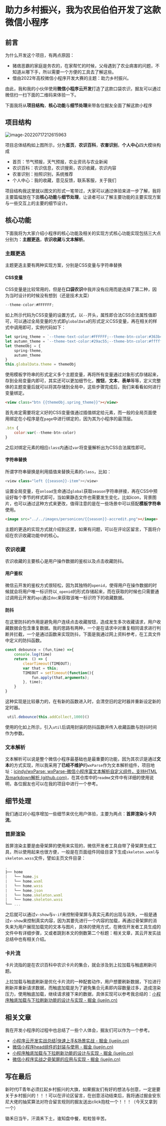 

# 助力乡村振兴，我为农民伯伯开发了这款微信小程序

## 前言

为什么开发这个项目，有两点原因：

- 猪痞恶霸的家庭是务农的，在家帮忙的时候，父母遇到了农业病害的问题，不知道从哪下手，所以需要一个方便的工具去了解这些。
- 借由2022年高校微信小程序开发大赛的主题：助力乡村振兴。

由此，我和我的小伙伴使用**微信小程序云开发**打造了这款口袋农识，掘友可以通过微信扫一扫下面的二维码来体验一下。



下面我将从**项目结构**，**核心功能**与**细节处理**来带各位掘友全面了解这款小程序

## 项目结构

![image-20220717212615963](https://raw.githubusercontent.com/hogB/Img/main/202207172126057.png)

项目总体结构如上图所示，分为**首页**，**农识百科**，**农害识别**，**个人中心**四大模块构成

- 首页：节气预报，天气预报，农业资讯与农业新闻
- 农识百科：农识信息，农识搜索，农识收藏，农识内容
- 农害识别：拍照识别，系统推荐
- 个人中心：我的收藏，意见反馈，联系客服，关于我们

项目结构我这里就以图文的形式一笔带过，大家可以通过体验来进一步了解，我将主要篇幅放在下面**核心功能**与**细节处理**，让读者可以了解主要功能的主要实现方案与一些交互上的主要的细节设计。

## 核心功能

下面我将为大家介绍小程序的核心功能及相关的实现方式核心功能实现包括三大点分别为：**主题更迭**，**农识收藏**与**文本解析**。

### 主题更迭

主题更迭主要有两种实现方案，分别是CSS变量与字符串替换

#### CSS变量

CSS变量是比较常用的，但是在**口袋农识**中我并没有应用而是选择了第二种，因为当时设计的时候没有想到（还是技术太菜）

```js
--theme-color:#FFFFFF;
```

如上所示代码为CSS变量的设置方式，以`--`开头，属性即合法CSS合法属性值即可，可以通过全局变量的方式即`globalData`的形式定义CSS变量，再在相关的样式中调用即可，实例代码如下：

```js
let spring_theme = `--theme-text-color:#FFFFFF;--theme-btn-color:#363b40;`
let autumn_theme = `--theme-text-color:#29ac55;--theme-btn-color:#ffffff;`
let themeObj = {
    spring-theme,
    autumn_theme
}
this.globalData.theme = themeObj
```

使用模板字符串的形式定义多个主题变量，再将所有变量通过对象形式存储起来，存到全局变量内即可，其实还可以更加细节化，**按钮**，**文本**，**表单**等等，定义完整体的主题变量后就可以将其存储到全局中，这些步骤完成后，我们来看看如何进行变量绑定。

```html
<view class="btn {{themeObj.spring_theme}}"></view>
```

首先肯定需要将定义好的CSS变量值通过插值绑定给元素，而一般的全局页面使用绑定在小程序是在`page`中进行绑定的，因为其为小程序的最顶层。

```js
.btn {
    color:var(--theme-btn-color)
}
```

之后对绑定元素的相应`class`内通过`var`将变量解析出为CSS合法属性即可。

#### 字符串替换

所谓字符串替换是利用插值来替换元素的`class`，比如：

```js
<view class="left {{season}}-item"></view>
```

设置全局变量，在`onload`生命通过`global`获取`season`字符串拼接，再在CSS中预设好每个季节的样式即可，当如果静态文件也需要发生变化，比如icon，背景图片，也可以通过这种方式来更改，值得注意的是在一些场景中可以搭配**模板字符串**使用。

```html
<image src="../../images/personicon/{{season}}-accredit.png"></image>
```

主题的更迭的实现方式就介绍到这里，如果有问题，可以在评论区留言，下面将介绍在农识收藏功能中的核心。

### 农识收藏

农识收藏的主要核心是用户操作数据的鉴权以及点击收藏防抖。

#### 用户鉴权

微信云开发的鉴权方式很轻松，因为其独特的`openid`，使得用户在操作数据的时候就会将用户唯一标识符以`_openid`的形式存储起来，而在获取的时候也只需要通过调用云开发的`api`通过`doc`来获取该唯一标识符下的收藏数据。

#### 防抖

在这里防抖的作用是避免用户连续点击收藏按钮，造成发生多次收藏请求，用户收藏数据会包含重复数据。我的思路有两种，一个是在请求中对重复相同请求进行判断并拦截，一个是通过函数来实现防抖，下面是我通过网上资料参考，在工具文件中定义的防抖函数。

```js
const debounce = (fun,time) =>{
    console.log(time)
    return  () => {
        clearTimeout(TIMEOUT);
        var that = this;
        TIMEOUT = setTimeout(function(){
            fun.apply(that,arguments);
        }, time);
    }
}
```

这种实现是比较暴力的，在有新的函数进入时，会清空旧的定时器并重新设定新的定时器。

```js
 util.debounce(this.addCollect,1000)()
```

使用的化如上所示，引入`util`后调用封装的防抖函数并传入收藏函数与防抖时间作为参数。

### 文本解析

文本解析可以说是整个微信小程序最基础也是最重要的功能，因为其农识是通过**文本**的方式实现，所以我采用了**已经不维护**的`wxParse`作为文本解析组件，项目地址：[icindy/wxParse: wxParse-微信小程序富文本解析自定义组件，支持HTML及markdown解析 (github.com)](https://github.com/icindy/wxParse)，在其仓库中的`readme`文件中有详细的使用说明，各位掘友也可以在我的项目中进行一个参考。

## 细节处理

我们通过对小程序增加一些细节来优化用户体验，主要为两点：**首屏渲染**与**卡片流**。

### 首屏渲染

首屏渲染主要是由骨架屏的使用来实现的，微信开发者工具自带了骨架屏生成工具，所以使用起来也很方便，一般是在页面组件同级目录下生成`skeleton.wxml`与`skeleton.wxss`文件，譬如主页文件目录：

```js
.
├── home
|   └── home.js
|   └── home.wxml
|   └── home.wxss
|   └── home.json
|   └── home.skeleton.wxml
|   └── home.skeleton.wxss
└── ...
```

之后就可以通过`v-show`与`v-if`来控制骨架屏与真实元素的出现与消失，一般是通过`v-show`来控制真实内容，因为其要先进行一个内容的加载，再通过骨架屏的消失来为用户展现加载完的文本与图片，具体的使用方式，在微信开发者工具生成的文件中有详细步骤，又或者跳到本文的倒数第二个标题：相关文章，其云开发实战总结中也有相关介绍。

### 卡片流

卡片流指的是在农识百科中农识卡片的集合，就会涉及到上拉加载与触底刷新问题。

上拉加载与触底刷新是优化卡片流的一种配套动作，用户想要刷新数据，下拉进行刷新并重新请求数据，而触底加载是为了避免集合元素即内容数量过多，造成渲染压力，使用触底加载，继续请求接下来的数据，具体实现可以参考我总结的：[小程序触底加载与下拉刷新功能的设计与实现 - 掘金 (juejin.cn)](https://juejin.cn/post/7101820398253113351)

## 相关文章

我在开发小程序的过程中也总结了一些个人体会，掘友们可以作为一个参考。

- [小程序云开发实战总结|快速上手&场景实战 - 掘金 (juejin.cn)](https://juejin.cn/post/7103102468266917924)
- [微信小程序head组件的封装与使用 - 掘金 (juejin.cn)](https://juejin.cn/post/7102193257324478478)
- [小程序触底加载与下拉刷新功能的设计与实现 - 掘金 (juejin.cn)](https://juejin.cn/post/7101820398253113351)
- [微信小程序实战之骨架屏的应用与实现 - 掘金 (juejin.cn)](https://juejin.cn/post/7101453399240998949)

## 写在最后

新时代IT青年必须扛起乡村振兴的大旗，如果掘友们有好的想法与创意，一定是要关于乡村振兴的！！！可以在评论区留言，在创意活动结束后，我将通过掘金安东尼大佬的抽奖算法对符合留言规则的掘友送出click抱枕一个！！！（今天又拿到一个）

锄禾日当午，汗滴禾下土，谁知盘中餐，粒粒皆辛苦。